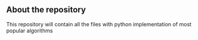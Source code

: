 ## About the repository

This repository will contain all the files with python implementation of most popular algorithms
